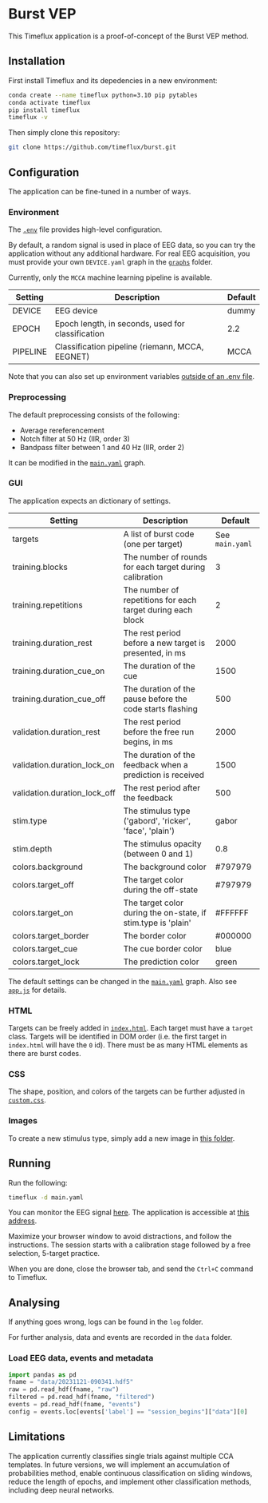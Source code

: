 # Burst VEP

This Timeflux application is a proof-of-concept of the Burst VEP method.

## Installation

First install Timeflux and its depedencies in a new environment:

```bash
conda create --name timeflux python=3.10 pip pytables
conda activate timeflux
pip install timeflux
timeflux -v
```

Then simply clone this repository:

```bash
git clone https://github.com/timeflux/burst.git
```

## Configuration

The application can be fine-tuned in a number of ways.

### Environment

The [`.env`](https://github.com/timeflux/burst/blob/main/.env) file provides high-level configuration.

By default, a random signal is used in place of EEG data, so you can try the application without any additional hardware. For real EEG acquisition, you must provide your own `DEVICE.yaml` graph in the [`graphs`](https://github.com/timeflux/burst/tree/main/graphs) folder.

Currently, only the `MCCA` machine learning pipeline is available.

| Setting | Description  | Default |
|---------|--------------|---------|
| DEVICE | EEG device | dummy |
| EPOCH | Epoch length, in seconds, used for classification | 2.2 |
| PIPELINE | Classification pipeline (riemann, MCCA, EEGNET) | MCCA |

Note that you can also set up environment variables [outside of an .env file](https://doc.timeflux.io/en/stable/usage/getting_started.html#environment).

### Preprocessing

The default preprocessing consists of the following:

- Average rereferencement
- Notch filter at 50 Hz (IIR, order 3)
- Bandpass filter between 1 and 40 Hz (IIR, order 2)

It can be modified in the [`main.yaml`](https://github.com/timeflux/burst/blob/main/main.yaml) graph.

### GUI

The application expects an dictionary of settings.

| Setting | Description  | Default |
|---------|--------------|---------|
| targets | A list of burst code (one per target) | See `main.yaml` |
| training.blocks | The number of rounds for each target during calibration | 3 |
| training.repetitions | The number of repetitions for each target during each block | 2 |
| training.duration_rest | The rest period before a new target is presented, in ms | 2000 |
| training.duration_cue_on | The duration of the cue | 1500 |
| training.duration_cue_off | The duration of the pause before the code starts flashing | 500 |
| validation.duration_rest | The rest period before the free run begins, in ms | 2000 |
| validation.duration_lock_on | The duration of the feedback when a prediction is received | 1500 |
| validation.duration_lock_off | The rest period after the feedback | 500 |
| stim.type | The stimulus type ('gabord', 'ricker', 'face', 'plain') | gabor |
| stim.depth | The stimulus opacity (between 0 and 1) | 0.8 |
| colors.background | The background color | #797979 |
| colors.target_off | The target color during the off-state | #797979 |
| colors.target_on | The target color during the on-state, if stim.type is 'plain' | #FFFFFF |
| colors.target_border | The border color | #000000 |
| colors.target_cue | The cue border color | blue |
| colors.target_lock | The prediction color | green |

The default settings can be changed in the [`main.yaml`](https://github.com/timeflux/burst/blob/main/main.yaml) graph. Also see [`app.js`](https://github.com/timeflux/burst/blob/main/www/assets/js/app.js) for details.

### HTML

Targets can be freely added in [`index.html`](https://github.com/timeflux/burst/blob/main/www/index.html). Each target must have a `target` class. Targets will be identified in DOM order (i.e. the first target in `index.html` will have the `0` id). There must be as many HTML elements as there are burst codes.

### CSS

The shape, position, and colors of the targets can be further adjusted in [`custom.css`](https://github.com/timeflux/burst/blob/main/www/assets/css/custom.css).

### Images

To create a new stimulus type, simply add a new image in [this folder](https://github.com/timeflux/burst/blob/main/www/assets/img/).

## Running

Run the following:

```bash
timeflux -d main.yaml
```

You can monitor the EEG signal [here](http://localhost:8000/monitor/). The application is accessible at [this address](http://localhost:8000/bvep/).

Maximize your browser window to avoid distractions, and follow the instructions. The session starts with a calibration stage followed by a free selection, 5-target practice.

When you are done, close the browser tab, and send the `Ctrl+C` command to Timeflux.

## Analysing

If anything goes wrong, logs can be found in the `log` folder.

For further analysis, data and events are recorded in the `data` folder.

### Load EEG data, events and metadata

```python
import pandas as pd
fname = "data/20231121-090341.hdf5"
raw = pd.read_hdf(fname, "raw")
filtered = pd.read_hdf(fname, "filtered")
events = pd.read_hdf(fname, "events")
config = events.loc[events['label'] == "session_begins"]["data"][0]
```

## Limitations

The application currently classifies single trials against multiple CCA templates. In future versions, we will implement an accumulation of probabilities method, enable continuous classification on sliding windows, reduce the length of epochs, and implement other classification methods, including deep neural networks.
